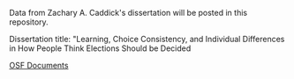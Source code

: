 Data from Zachary A. Caddick's dissertation will be posted in this repository. 

Dissertation title: "Learning, Choice Consistency, and Individual Differences in How People Think Elections Should be Decided


[OSF Documents](https://osf.io/n75cz/)



